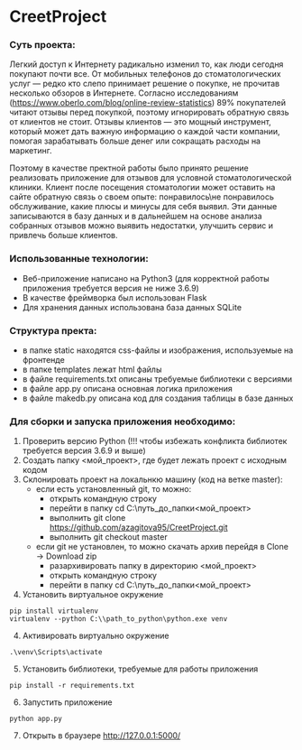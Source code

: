 # CreetProject
### Суть проекта:

Легкий доступ к Интернету радикально изменил то, как люди сегодня покупают почти все. От мобильных телефонов до стоматологических услуг — редко кто слепо принимает решение о покупке, не прочитав несколько обзоров в Интернете. Согласно исследованиям (https://www.oberlo.com/blog/online-review-statistics) 89% покупателей читают отзывы перед покупкой, поэтому игнорировать обратную связь от клиентов не стоит. Отзывы клиентов — это мощный инструмент, который может дать важную информацию о каждой части компании, помогая зарабатывать больше денег или сокращать расходы на маркетинг. 

Поэтому в качестве пректной работы было принято решение реализовать приложение для отзывов для условной стоматологической клиники. Клиент после посещения стоматологии может оставить на сайте обратную связь о своем опыте: понравилось\не понравилось обслуживание, какие плюсы и минусы для себя выявил. Эти данные записываются в базу данных и в дальнейшем на основе анализа собранных отзывов можно выявить недостатки, улучшить сервис и привлечь больше клиентов.

### Использованные технологии:
- Веб-приложение написано на Python3 (для корректной работы приложения требуется версия не ниже 3.6.9)
- В качестве фреймворка был использован Flask
- Для хранения данных использована база данных SQLite

### Структура пректа:
- в папке static находятся css-файлы и изображения, используемые на фронтенде
- в папке templates лежат html файлы
- в файле requirements.txt описаны требуемые библиотеки с версиями
- в файле app.py описана основная логика приложения
- в файле makedb.py описана код для создания таблицы в базе данных

### Для сборки и запуска приложения необходимо:
1. Проверить версию Python (!!! чтобы избежать конфликта библиотек требуется версия 3.6.9 и выше) 
2. Создать папку <мой_проект>, где будет лежать проект с исходным кодом 
3. Склонировать проект на локальнкю машину (код на ветке master):
   - если есть установленный git, то можно:
      - открыть командную строку
      - перейти в папку cd C:\\путь_до_папки\<мой_проект>
      - выполнить git clone https://github.com/azagitova95/CreetProject.git
      - выполнить git checkout master
   - если git не установлен, то можно скачать архив перейдя в Clone -> Download zip
      - разархивировать папку в директорию <мой_проект>
      - открыть командную строку
      - перейти в папку cd C:\\путь_до_папки\<мой_проект>
3. Установить виртуальное окружение
```shell
pip install virtualenv
virtualenv --python C:\\path_to_python\python.exe venv
```
4. Активировать виртуально окружение
```shell
.\venv\Scripts\activate
```
5. Установить библиотеки, требуемые для работы приложения
```shell
pip install -r requirements.txt
```
6. Запустить приложение
```shell
python app.py
```
7. Открыть в браузере http://127.0.0.1:5000/
